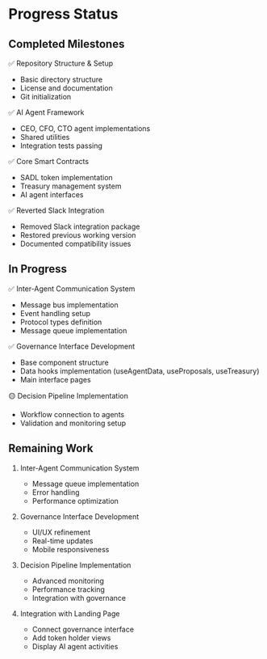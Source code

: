 # Progress Status

## Completed Milestones
✅ Repository Structure & Setup
- Basic directory structure
- License and documentation
- Git initialization

✅ AI Agent Framework
- CEO, CFO, CTO agent implementations
- Shared utilities
- Integration tests passing

✅ Core Smart Contracts
- SADL token implementation
- Treasury management system
- AI agent interfaces

✅ Reverted Slack Integration
- Removed Slack integration package
- Restored previous working version
- Documented compatibility issues

## In Progress
✅ Inter-Agent Communication System
- Message bus implementation
- Event handling setup
- Protocol types definition
- Message queue implementation

✅ Governance Interface Development
- Base component structure
- Data hooks implementation (useAgentData, useProposals, useTreasury)
- Main interface pages

🟡 Decision Pipeline Implementation
- Workflow connection to agents
- Validation and monitoring setup

## Remaining Work
1. Inter-Agent Communication System
   - Message queue implementation
   - Error handling
   - Performance optimization

2. Governance Interface Development
   - UI/UX refinement
   - Real-time updates
   - Mobile responsiveness

3. Decision Pipeline Implementation
   - Advanced monitoring
   - Performance tracking
   - Integration with governance

4. Integration with Landing Page
   - Connect governance interface
   - Add token holder views
   - Display AI agent activities
